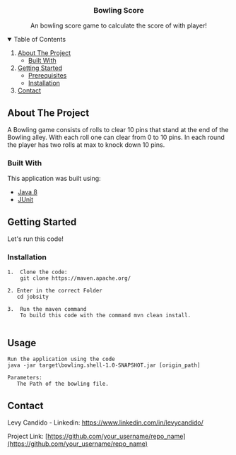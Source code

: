 
<br />
<p align="center">

  <h3 align="center">Bowling Score</h3>

  <p align="center">
    An bowling score game to calculate the score of with player!
    <br />
   </p>
</p>

<details open="open">
  <summary>Table of Contents</summary>
  <ol>
    <li>
      <a href="#about-the-project">About The Project</a>
      <ul>
        <li><a href="#built-with">Built With</a></li>
      </ul>
    </li>
    <li>
      <a href="#getting-started">Getting Started</a>
      <ul>
        <li><a href="#prerequisites">Prerequisites</a></li>
        <li><a href="#installation">Installation</a></li>
      </ul>
    </li>
    <li><a href="#contact">Contact</a></li>
  </ol>
</details>


<!-- ABOUT THE PROJECT -->
## About The Project

A Bowling game consists of rolls to clear 10 pins that stand at the end of the Bowling alley. With each roll one can clear from 0 to 10 pins. In each round the player has two rolls at max to knock down 10 pins.

### Built With

This application was built using:

* [Java 8](https://www.oracle.com/br/java/)
* [JUnit](https://junit.org/junit5)

<!-- GETTING STARTED -->
## Getting Started

Let's run this code!

### Installation
```
1.  Clone the code:
    git clone https://maven.apache.org/
    
2. Enter in the correct Folder
   cd jobsity
   
3.  Run the maven command
    To build this code with the command mvn clean install.
  
```

<!-- USAGE EXAMPLES -->
## Usage
```
Run the application using the code
java -jar target\bowling.shell-1.0-SNAPSHOT.jar [origin_path]

Parameters:
   The Path of the bowling file.
```
<!-- CONTACT -->
## Contact

Levy Candido - Linkedin: https://www.linkedin.com/in/levycandido/

Project Link: [https://github.com/your_username/repo_name](https://github.com/your_username/repo_name)


